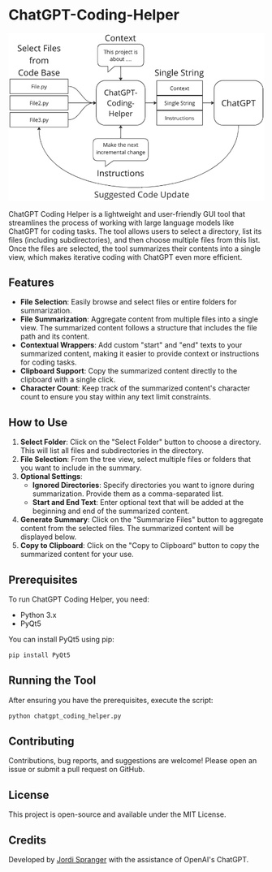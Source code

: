 # ChatGPT-Coding-Helper

![Workflow](ChatGPT_Coding_Helper.png)

ChatGPT Coding Helper is a lightweight and user-friendly GUI tool that streamlines the process of working with large language models like ChatGPT for coding tasks. The tool allows users to select a directory, list its files (including subdirectories), and then choose multiple files from this list. Once the files are selected, the tool summarizes their contents into a single view, which makes iterative coding with ChatGPT even more efficient.

## Features

- **File Selection**: Easily browse and select files or entire folders for summarization.
- **File Summarization**: Aggregate content from multiple files into a single view. The summarized content follows a structure that includes the file path and its content.
- **Contextual Wrappers**: Add custom "start" and "end" texts to your summarized content, making it easier to provide context or instructions for coding tasks.
- **Clipboard Support**: Copy the summarized content directly to the clipboard with a single click.
- **Character Count**: Keep track of the summarized content's character count to ensure you stay within any text limit constraints.

## How to Use

1. **Select Folder**: Click on the "Select Folder" button to choose a directory. This will list all files and subdirectories in the directory.
2. **File Selection**: From the tree view, select multiple files or folders that you want to include in the summary.
3. **Optional Settings**:
   - **Ignored Directories**: Specify directories you want to ignore during summarization. Provide them as a comma-separated list.
   - **Start and End Text**: Enter optional text that will be added at the beginning and end of the summarized content.
4. **Generate Summary**: Click on the "Summarize Files" button to aggregate content from the selected files. The summarized content will be displayed below.
5. **Copy to Clipboard**: Click on the "Copy to Clipboard" button to copy the summarized content for your use.

## Prerequisites

To run ChatGPT Coding Helper, you need:

- Python 3.x
- PyQt5

You can install PyQt5 using pip:

```bash
pip install PyQt5
```

## Running the Tool
After ensuring you have the prerequisites, execute the script:

```bash
python chatgpt_coding_helper.py
```

## Contributing
Contributions, bug reports, and suggestions are welcome! Please open an issue or submit a pull request on GitHub.

## License
This project is open-source and available under the MIT License.

## Credits
Developed by [Jordi Spranger](https://github.com/JordiSpranger) with the assistance of OpenAI's ChatGPT.
